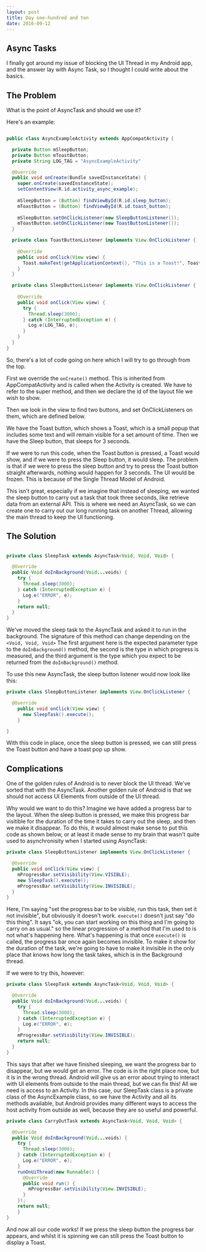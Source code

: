 ```yaml
---
layout: post
title: Day one-hundred and ten
date: 2016-09-12
---
```


Async Tasks
------------------

I finally got around my issue of blocking the UI Thread in my Android app, and the answer lay with Async Task, so I thought I could write about the basics.  

The Problem
----------------------

What is the point of AsyncTask and should we use it?

Here's an example:

```java

public class AsyncExampleActivity extends AppCompatActivity {

  private Button mSleepButton;
  private Button mToastButton;
  private String LOG_TAG = "AsyncExampleActivity"

  @Override
  public void onCreate(Bundle savedInstanceState) {
    super.onCreate(savedInstanceState);
    setContentView(R.id.activity_async_example);
    
    mSleepButton = (Button) findViewById(R.id.sleep_button);
    mToastButton = (Button) findViewById(R.id.toast_button);
    
    mSleepButton.setOnClickListener(new SleepButtonListener());
    mToastButton.setOnClickListener(new ToastButtonListener());
  }

  private class ToastButtonListener implements View.OnClickListener {
    
    @Override
    public void onClick(View view) {
      Toast.makeText(getApplicationContext(), "This is a Toast!", Toast.LENGTH_SHORT).show();
    }
  }

  private class SleepButtonListener implements View.OnClickListener {
  
    @Override
    public void onClick(View view) {
      try {
        Thread.sleep(3000);
      } catch (InterruptedException e) {
        Log.e(LOG_TAG, e);
      }
    }
  }
}
```

So, there's a lot of code going on here which I will try to go through from the top.

First we override the `onCreate()` method.  This is inherited from AppCompatActivity and is called when the Activity is created.  We have to refer to the super method, and then we declare the id of the layout file we wish to show.

Then we look in the view to find two buttons, and set OnClickListeners on them, which are defined below.

We have the Toast button, which shows a Toast, which is a small popup that includes some text and will remain visible for a set amount of time.  Then we have the Sleep button, that sleeps for 3 seconds.

If we were to run this code, when the Toast button is pressed, a Toast would show, and if we were to press the Sleep button, it would sleep.  The problem is that if we were to press the sleep button and try to press the Toast button straight afterwards, nothing would happen for 3 seconds.  The UI would be frozen.  This is because of the Single Thread Model of Android.

This isn't great, especially if we imagine that instead of sleeping, we wanted the sleep button to carry out a task that took three seconds, like retrieve data from an external API.  This is where we need an AsyncTask, so we can create one to carry out our long running task on another Thread, allowing the main thread to keep the UI functioning.

The Solution
-----------------------------------

```java

private class SleepTask extends AsyncTask<Void, Void, Void> {

  @Override
  public Void doInBackground(Void...voids) {
    try {
      Thread.sleep(3000);
    } catch (InterruptedException e) {
      Log.e("ERROR", e);
    }
    return null;
  }
}
```

We've moved the sleep task to the AsyncTask and asked it to run in the background.  The signature of this method can change depending on the `<Void, Void, Void>`  The first argument here is the expected parameter type to the `doInBackground()` method, the second is the type in which progress is measured, and the third argument is the type which you expect to be returned from the `doInBackground()` method.

To use this new AsyncTask, the sleep button listener would now look like this:

```java
private class SleepButtonListener implements View.OnClickListener {

  @Override
    public void onClick(View view) {
      new SleepTask().execute();
    }

}
```

With this code in place, once the sleep button is pressed, we can still press the Toast button and have a toast pop up show.

Complications
-------------------

One of the golden rules of Android is to never block the UI thread.  We've sorted that with the AsyncTask.  Another golden rule of Android is that we should not access UI Elements from
outside of the UI thread.

Why would we want to do this?  Imagine we have added a progress bar to the layout.  When the sleep button is pressed, we make this progress bar visitible for the duration of the time it takes to carry out the sleep, and then we make it disappear.  To do this, it would almost make sense to put this code as shown below, or at least it made sense to my brain that wasn't quite used to asynchronisity when I started using AsyncTask:

```java
private class SleepButtonListener implements View.OnClickListener {

  @Override
  public void onClick(View view) {
    mProgressBar.setVisibility(View.VISIBLE);
    new SleepTask().execute();
    mProgressBar.setVisibility(View.INVISIBLE);
  }
}
```

Here, I'm saying "set the progress bar to be visible, run this task, then set it not invisible", but obviously it doesn't work.  `execute()` doesn't just say "do this thing".  It says "ok, you can start working on this thing and I'm going to carry on as usual."  so the linear progression of a method that I'm used to is not what's happening here.  What's happening is that once `execute()` is called, the progress bar once again becomes invisible.  To make it show for the duration of the task, we're going to have to make it invisible in the only place that knows how long the task takes, which is in the Background thread.


If we were to try this, however:

```java
private class SleepTask extends AsyncTask<Void, Void, Void> {

  @Override
  public Void doInBackground(Void...voids) {
    try {
      Thread.sleep(3000);
    } catch (InterruptedException e) {
      Log.e("ERROR", e);
    }
    mProgressBar.setVisibility(View.INVISIBLE);
    return null;
  }
}
```

This says that after we have finished sleeping, we want the progress bar to disappear, but we would get an error.  The code is in the right place now, but it is in the wrong thread.  Android will give us an error about trying to interact with UI elements from outside to the main thread, but we can fix this!  All we need is access to an Activity.  In this case, our SleepTask class is a private class of the AsyncExample class, so we have the Activity and all its methods available, but Android provides many different ways to access the host activity from outside as well, because they are so useful and powerful.

```java
private class CarryOutTask extends AsyncTask<Void, Void, Void> {

  @Override
  public Void doInBackground(Void...voids) {
    try {
      Thread.sleep(3000);
    } catch (InterruptedException e) {
      Log.e("ERROR", e);
    }
    runOnUiThread(new Runnable() {
      @Override
      public void run() {
        mProgressBar.setVisibility(View.INVISIBLE);
      }
    });
    return null;
    }
}
```

And now all our code works!  If we press the sleep button the progress bar appears, and whilst it is spinning we can still press the Toast button to display a Toast.


